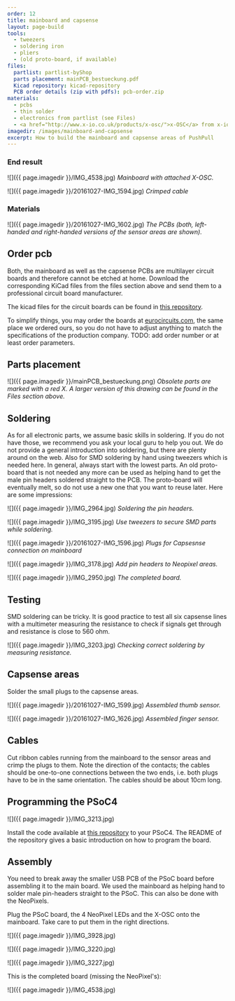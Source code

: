 ```yaml
---
order: 12
title: mainboard and capsense
layout: page-build
tools:
  - tweezers
  - soldering iron
  - pliers
  - (old proto-board, if available)
files:
  partlist: partlist-byShop
  parts placement: mainPCB_bestueckung.pdf
  Kicad repository: kicad-repository
  PCB order details (zip with pdfs): pcb-order.zip
materials:
  - pcbs
  - thin solder
  - electronics from partlist (see Files)
  - <a href="http://www.x-io.co.uk/products/x-osc/">x-OSC</a> from x-io technologies
imagedir: /images/mainboard-and-capsense
excerpt: How to build the mainboard and capsense areas of PushPull
---
```


### End result

![]({{ page.imagedir }}/IMG_4538.jpg)
*Mainboard with attached X-OSC.*

![]({{ page.imagedir }}/20161027-IMG_1594.jpg)
*Crimped cable*


### Materials

![]({{ page.imagedir }}/20161027-IMG_1602.jpg)
*The PCBs (both, left-handed and right-handed versions of the sensor areas are shown).*



## Order pcb

Both, the mainboard as well as the capsense PCBs are multilayer circuit boards and therefore cannot be etched at home. Download the corresponding KiCad files from the files section above and send them to a professional circuit board manufacturer. 

The kicad files for the circuit boards can be found in [this repository](https://github.com/3DMIN/pushpull-kicad).

<div class="note">
To simplify things, you may order the boards at <a href="http://eurocircuits.com">eurocircuits.com</a>, the same place we ordered ours, so you do not have to adjust anything to match the specifications of the production company. 
TODO: add order number or at least order parameters.
</div>

## Parts placement

![]({{ page.imagedir }}/mainPCB_bestueckung.png)
*Obsolete parts are marked with a red X. A larger version of this drawing can be found in the Files section above.*  

## Soldering

As for all electronic parts, we assume basic skills in soldering. 
If you do not have those, we recommend you ask your local guru to help you out. 
We do not provide a general introduction into soldering, but there are plenty around on the web. Also for SMD soldering by hand using tweezers which is needed here. In general, always start with the lowest parts. An old proto-board that is not needed any more can be used as helping hand to get the male pin headers soldered straight to the PCB. The proto-board will eventually melt, so do not use a new one that you want to reuse later.
Here are some impressions:

![]({{ page.imagedir }}/IMG_2964.jpg)
*Soldering the pin headers.*

![]({{ page.imagedir }}/IMG_3195.jpg)
*Use tweezers to secure SMD parts while soldering.*

![]({{ page.imagedir }}/20161027-IMG_1596.jpg)
*Plugs for Capsesnse connection on mainboard*

![]({{ page.imagedir }}/IMG_3178.jpg)
*Add pin headers to Neopixel areas.*

![]({{ page.imagedir }}/IMG_2950.jpg)
*The completed board.*

## Testing

SMD soldering can be tricky. It is good practice to test all six capsense lines with a multimeter measuring the resistance to check if signals get through and resistance is close to 560 ohm.

![]({{ page.imagedir }}/IMG_3203.jpg)
*Checking correct soldering by measuring resistance.*


## Capsense areas

Solder the small plugs to the capsense areas.

![]({{ page.imagedir }}/20161027-IMG_1599.jpg)
*Assembled thumb sensor.*

![]({{ page.imagedir }}/20161027-IMG_1626.jpg)
*Assembled finger sensor.*

## Cables

Cut ribbon cables running from the mainboard to the sensor areas and crimp the plugs to them. 
Note the direction of the contacts; the cables should be one-to-one connections between the two ends, i.e. both plugs have to be in the same orientation.
The cables should be about 10cm long.

## Programming the PSoC4

![]({{ page.imagedir }}/IMG_3213.jpg)

Install the code available at [this repository](https://github.com/tai-studio/capsense) to your PSoC4. The README of the repository gives a basic introduction on how to program the board.


## Assembly

You need to break away the smaller USB PCB of the PSoC board before assembling it to the main board. We used the mainboard as helping hand to solder male pin-headers straight to the PSoC. This can also be done with the NeoPixels.

Plug the PSoC board, the 4 NeoPixel LEDs and the X-OSC onto the mainboard. Take care to put them in the right directions.

![]({{ page.imagedir }}/IMG_3928.jpg)

![]({{ page.imagedir }}/IMG_3220.jpg)

![]({{ page.imagedir }}/IMG_3227.jpg)

This is the completed board (missing the NeoPixel's):

![]({{ page.imagedir }}/IMG_4538.jpg)

